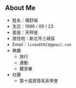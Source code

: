 ## About Me
* 姓名：楊舒喻
* 生日：1996 / 09 / 23
* 星座：天秤座
* 居住地：新北市三峽區
* Email：`linda85923@gmail.com`
* 興趣
    * 旅行
    * 運動
    * 聽音樂
* 社團
    * 第十屆資管系系學會
